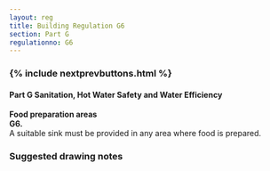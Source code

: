 ```yaml
---
layout: reg
title: Building Regulation G6
section: Part G
regulationno: G6
---
```


<div class="panel panel-primary">
  <div class="panel-heading">
    <h3 class="panel-title">
      {% include nextprevbuttons.html %}
        <h4>Part G Sanitation, Hot Water Safety and Water Efficiency</h4>
    </h3>
  </div>
  <div class="panel-body">
    <p>
        <strong>Food preparation areas</strong><br>
        <strong>G6.</strong><br>
            A suitable sink must be provided in any area where food is prepared.
    </p>
  </div>
</div>



### Suggested drawing notes